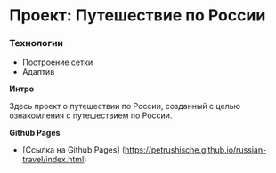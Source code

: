 # Проект: Путешествие по России

### Технологии

- Построение сетки
- Адаптив

**Интро**

Здесь проект о путешествии по России, созданный с целью ознакомления с путешествием по России.

**Github Pages**

- [Ссылка на Github Pages] (https://petrushische.github.io/russian-travel/index.html)
